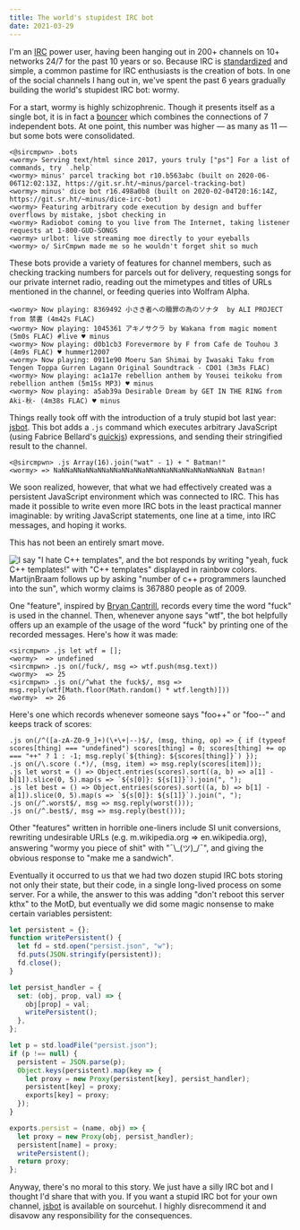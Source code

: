 ```yaml
---
title: The world's stupidest IRC bot
date: 2021-03-29
---
```


I'm an [IRC](https://en.wikipedia.org/wiki/Internet_Relay_Chat) power user,
having been hanging out in 200+ channels on 10+ networks 24/7 for the past 10
years or so. Because IRC is
[standardized](https://tools.ietf.org/html/rfc2812) and simple, a common
pastime for IRC enthusiasts is the creation of bots. In one of the social
channels I hang out in, we've spent the past 6 years gradually building the
world's stupidest IRC bot: wormy.

For a start, wormy is highly schizophrenic. Though it presents itself as a
single bot, it is in fact a
[bouncer](https://en.wikipedia.org/wiki/BNC_(software)) which combines the
connections of 7 independent bots. At one point, this number was higher &mdash;
as many as 11 &mdash; but some bots were consolidated.

```
<@sircmpwn> .bots
<wormy> Serving text/html since 2017, yours truly ["ps"] For a list of commands, try `.help`
<wormy> minus' parcel tracking bot r10.b563abc (built on 2020-06-06T12:02:13Z, https://git.sr.ht/~minus/parcel-tracking-bot)
<wormy> minus' dice bot r16.498a0b8 (built on 2020-02-04T20:16:14Z, https://git.sr.ht/~minus/dice-irc-bot)
<wormy> Featuring arbitrary code execution by design and buffer overflows by mistake, jsbot checking in
<wormy> Radiobot coming to you live from The Internet, taking listener requests at 1-800-GUD-SONGS
<wormy> urlbot: live streaming moe directly to your eyeballs
<wormy> o/ SirCmpwn made me so he wouldn't forget shit so much
```

These bots provide a variety of features for channel members, such as checking
tracking numbers for parcels out for delivery, requesting songs for our private
internet radio, reading out the mimetypes and titles of URLs mentioned in the
channel, or feeding queries into Wolfram Alpha.

```
<wormy> Now playing: 8369492 小さき者への贖罪の為のソナタ  by ALI PROJECT from 禁書 (4m42s FLAC)
<wormy> Now playing: 1045361 アキノサクラ by Wakana from magic moment (5m0s FLAC) #live ♥ minus
<wormy> Now playing: d0b1cb3 Forevermore by F from Cafe de Touhou 3 (4m9s FLAC) ♥ hummer12007
<wormy> Now playing: 0911e90 Moeru San Shimai by Iwasaki Taku from Tengen Toppa Gurren Lagann Original Soundtrack - CD01 (3m3s FLAC)
<wormy> Now playing: ac1a17e rebellion anthem by Yousei teikoku from rebellion anthem (5m15s MP3) ♥ minus
<wormy> Now playing: a5ab39a Desirable Dream by GET IN THE RING from Aki-秋- (4m38s FLAC) ♥ minus
```

Things really took off with the introduction of a truly stupid bot last year:
[jsbot](https://git.sr.ht/~sircmpwn/jsbot). This bot adds a `.js` command which
executes arbitrary JavaScript (using Fabrice Bellard's
[quickjs](https://bellard.org/quickjs/)) expressions, and sending their
stringified result to the channel.

```
<@sircmpwn> .js Array(16).join("wat" - 1) + " Batman!"
<wormy> => NaNNaNNaNNaNNaNNaNNaNNaNNaNNaNNaNNaNNaNNaNNaN Batman!
```

We soon realized, however, that what we had effectively created was a persistent
JavaScript environment which was connected to IRC. This has made it possible to
write even more IRC bots in the least practical manner imaginable: by writing
JavaScript statements, one line at a time, into IRC messages, and hoping it
works.

This has not been an entirely smart move.

![I say "I hate C++ templates", and the bot responds by writing "yeah, fuck C++
templates!" with "C++ templates" displayed in rainbow colors. MartijnBraam
follows up by asking "number of c++ programmers launched into the sun", which
wormy claims is 367880 people as of 2009.](https://l.sr.ht/OCyx.png)

One "feature", inspired by [Bryan
Cantrill](https://www.youtube.com/watch?v=30jNsCVLpAE), records every time the
word "fuck" is used in the channel. Then, whenever anyone says "wtf", the bot
helpfully offers up an example of the usage of the word "fuck" by printing one
of the recorded messages. Here's how it was made:

```
<sircmpwn> .js let wtf = [];
<wormy>  => undefined
<sircmpwn> .js on(/fuck/, msg => wtf.push(msg.text))
<wormy>  => 25
<sircmpwn> .js on(/^what the fuck$/, msg => msg.reply(wtf[Math.floor(Math.random() * wtf.length)]))
<wormy>  => 26
```

Here's one which records whenever someone says "foo++" or "foo\-\-" and keeps
track of scores:

```
.js on(/^([a-zA-Z0-9_]+)(\+\+|--)$/, (msg, thing, op) => { if (typeof scores[thing] === "undefined") scores[thing] = 0; scores[thing] += op === "++" ? 1 : -1; msg.reply(`${thing}: ${scores[thing]}`) });
.js on(/\.score (.*)/, (msg, item) => msg.reply(scores[item]));
.js let worst = () => Object.entries(scores).sort((a, b) => a[1] - b[1]).slice(0, 5).map(s => `${s[0]}: ${s[1]}`).join(", ");
.js let best = () => Object.entries(scores).sort((a, b) => b[1] - a[1]).slice(0, 5).map(s => `${s[0]}: ${s[1]}`).join(", ");
.js on(/^.worst$/, msg => msg.reply(worst()));
.js on(/^.best$/, msg => msg.reply(best()));
```

Other "features" written in horrible one-liners include SI unit conversions,
rewriting undesirable URLs (e.g. m.wikipedia.org => en.wikipedia.org), answering
"wormy you piece of shit" with "¯\\\_(ツ)\_/¯", and giving the obvious response to
"make me a sandwich".

Eventually it occurred to us that we had two dozen stupid IRC bots storing not
only their state, but their code, in a single long-lived process on some server.
For a while, the answer to this was adding "don't reboot this server kthx" to
the MotD, but eventually we did some magic nonsense to make certain variables
persistent:

```js
let persistent = {};
function writePersistent() {
  let fd = std.open("persist.json", "w");
  fd.puts(JSON.stringify(persistent));
  fd.close();
}

let persist_handler = {
  set: (obj, prop, val) => {
    obj[prop] = val;
    writePersistent();
  },
};

let p = std.loadFile("persist.json");
if (p !== null) {
  persistent = JSON.parse(p);
  Object.keys(persistent).map(key => {
    let proxy = new Proxy(persistent[key], persist_handler);
    persistent[key] = proxy;
    exports[key] = proxy;
  });
}

exports.persist = (name, obj) => {
  let proxy = new Proxy(obj, persist_handler);
  persistent[name] = proxy;
  writePersistent();
  return proxy;
};
```

Anyway, there's no moral to this story. We just have a silly IRC bot and I
thought I'd share that with you. If you want a stupid IRC bot for your own
channel, [jsbot](https://git.sr.ht/~sircmpwn/jsbot) is available on sourcehut. I
highly disrecommend it and disavow any responsibility for the consequences.
